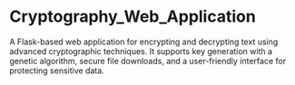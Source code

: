 # Cryptography_Web_Application
A Flask-based web application for encrypting and decrypting text using advanced cryptographic techniques. It supports key generation with a genetic algorithm, secure file downloads, and a user-friendly interface for protecting sensitive data.
